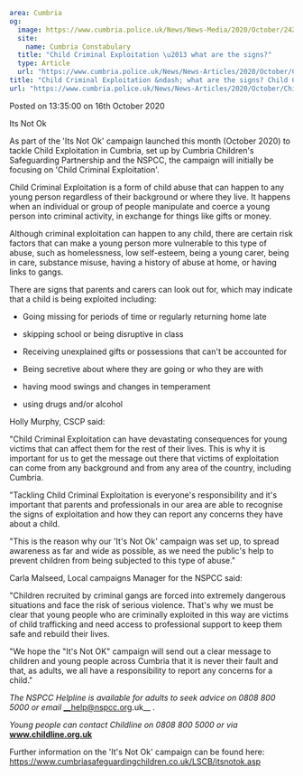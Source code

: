 ```yaml
area: Cumbria
og:
  image: https://www.cumbria.police.uk/News/News-Media/2020/October/24259-LSCB-fb-tw-Its-Not-OK-v3-3jpg.jpg
  site:
    name: Cumbria Constabulary
  title: "Child Criminal Exploitation \u2013 what are the signs?"
  type: Article
  url: "https://www.cumbria.police.uk/News/News-Articles/2020/October/Child-Criminal-Exploitation-\u2013-what-are-the-signs.aspx"
title: "Child Criminal Exploitation &ndash; what are the signs? Child Criminal Exploitation \u2013 what are the signs?"
url: "https://www.cumbria.police.uk/News/News-Articles/2020/October/Child-Criminal-Exploitation-\u2013-what-are-the-signs.aspx"
```

Posted on 13:35:00 on 16th October 2020

Its Not Ok

As part of the 'Its Not Ok' campaign launched this month (October 2020) to tackle Child Exploitation in Cumbria, set up by Cumbria Children's Safeguarding Partnership and the NSPCC, the campaign will initially be focusing on 'Child Criminal Exploitation'.

Child Criminal Exploitation is a form of child abuse that can happen to any young person regardless of their background or where they live. It happens when an individual or group of people manipulate and coerce a young person into criminal activity, in exchange for things like gifts or money.

Although criminal exploitation can happen to any child, there are certain risk factors that can make a young person more vulnerable to this type of abuse, such as homelessness, low self-esteem, being a young carer, being in care, substance misuse, having a history of abuse at home, or having links to gangs.

There are signs that parents and carers can look out for, which may indicate that a child is being exploited including:

* Going missing for periods of time or regularly returning home late

* skipping school or being disruptive in class

* Receiving unexplained gifts or possessions that can't be accounted for

* Being secretive about where they are going or who they are with

* having mood swings and changes in temperament

* using drugs and/or alcohol

Holly Murphy, CSCP said:

"Child Criminal Exploitation can have devastating consequences for young victims that can affect them for the rest of their lives. This is why it is important for us to get the message out there that victims of exploitation can come from any background and from any area of the country, including Cumbria.

 "Tackling Child Criminal Exploitation is everyone's responsibility and it's important that parents and professionals in our area are able to recognise the signs of exploitation and how they can report any concerns they have about a child.

 "This is the reason why our 'It's Not Ok' campaign was set up, to spread awareness as far and wide as possible, as we need the public's help to prevent children from being subjected to this type of abuse."

 Carla Malseed, Local campaigns Manager for the NSPCC said:

"Children recruited by criminal gangs are forced into extremely dangerous situations and face the risk of serious violence. That's why we must be clear that young people who are criminally exploited in this way are victims of child trafficking and need access to professional support to keep them safe and rebuild their lives.

"We hope the "It's Not OK" campaign will send out a clear message to children and young people across Cumbria that it is never their fault and that, as adults, we all have a responsibility to report any concerns for a child."

_The NSPCC Helpline is available for adults to seek advice on 0808 800 5000 or email_ __help@nspcc.org.uk__ _._

_Young people can contact Childline on 0808 800 5000 or via_ __www.childline.org.uk__

Further information on the 'It's Not Ok' campaign can be found here: https://www.cumbriasafeguardingchildren.co.uk/LSCB/itsnotok.asp
